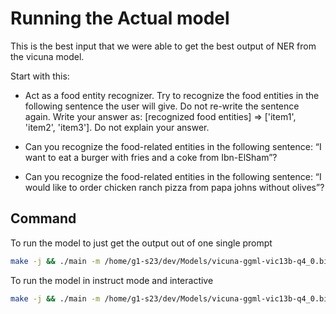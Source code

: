 # Running the Actual model

This is the best input that we were able to get the best output of NER from the vicuna model.

Start with this:

- Act as a food entity recognizer. Try to recognize the food entities in the following sentence the user will give. Do not re-write the sentence again. Write your answer as: [recognized food entities] => ['item1', 'item2', 'item3']. Do not explain your answer.

- Can you recognize the food-related entities in the following sentence: “I want to eat a burger with fries and a coke from Ibn-ElSham”?

- Can you recognize the food-related entities in the following sentence: “I would like to order chicken ranch pizza from papa johns without olives”?





## Command

To run the model to just get the output out of one single prompt

```bash
make -j && ./main -m /home/g1-s23/dev/Models/vicuna-ggml-vic13b-q4_0.bin -p "Hello! Can you tell me what is the capital of Egypt?" -n 128
```

To run the model in instruct mode and interactive

```bash
make -j && ./main -m /home/g1-s23/dev/Models/vicuna-ggml-vic13b-q4_0.bin --instruct -n 128 -i
```
